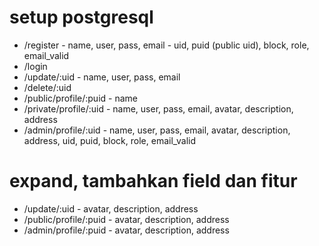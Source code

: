 # setup postgresql
* /register - name, user, pass, email - uid, puid (public uid), block, role, email_valid
* /login
* /update/:uid - name, user, pass, email
* /delete/:uid
* /public/profile/:puid - name
* /private/profile/:uid - name, user, pass, email, avatar, description, address
* /admin/profile/:uid - name, user, pass, email, avatar, description, address, uid, puid, block, role, email_valid

# expand, tambahkan field dan fitur
* /update/:uid - avatar, description, address
* /public/profile/:puid - avatar, description, address
* /admin/profile/:puid - avatar, description, address